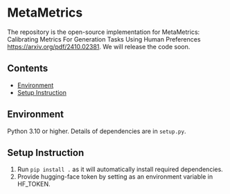# MetaMetrics

The repository is the open-source implementation for MetaMetrics: Calibrating Metrics For Generation Tasks Using Human Preferences https://arxiv.org/pdf/2410.02381.
We will release the code soon.

## Contents

+ [Environment](#environment)
+ [Setup Instruction](#setup-instruction)

## Environment

Python 3.10 or higher. Details of dependencies are in `setup.py`.

## Setup Instruction

1. Run `pip install .` as it will automatically install required dependencies.
2. Provide hugging-face token by setting as an environment variable in HF_TOKEN.
